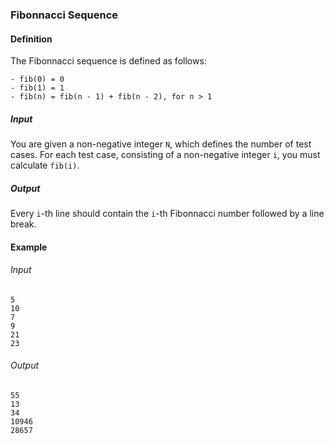 ### Fibonnacci Sequence

#### Definition

The Fibonnacci sequence is defined as follows:

```
- fib(0) = 0
- fib(1) = 1
- fib(n) = fib(n - 1) + fib(n - 2), for n > 1
```

##### Input

You are given a non-negative integer `N`, which defines the number of test cases.
For each test case, consisting of a non-negative integer `i`, you must calculate `fib(i)`.

##### Output

Every `i`-th line should contain the `i`-th Fibonnacci number followed by a line break.

#### Example

###### Input

```
5
10
7
9
21
23
```

###### Output

```
55
13
34
10946
28657

```
